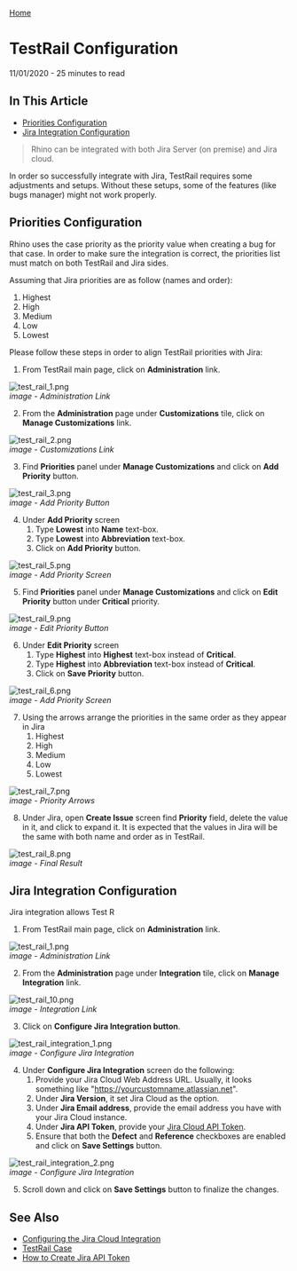 [Home](../../README.md 'README') 

# TestRail Configuration
11/01/2020 - 25 minutes to read

## In This Article
* [Priorities Configuration](#priorities-configuration)
* [Jira Integration Configuration](#jira-integration-configuration)  

> Rhino can be integrated with both Jira Server (on premise) and Jira cloud.

In order so successfully integrate with Jira, TestRail requires some adjustments and setups. Without these setups, some of the features (like bugs manager) might not work properly.

## Priorities Configuration
Rhino uses the case priority as the priority value when creating a bug for that case. In order to make sure the integration is correct, the priorities list must match on both TestRail and Jira sides.  

Assuming that Jira priorities are as follow (names and order):
1. Highest
2. High
3. Medium
4. Low
5. Lowest  

Please follow these steps in order to align TestRail priorities with Jira:  

1. From TestRail main page, click on **Administration** link.  

![test_rail_1.png](../../images/test_rail_1.png)  
_image - Administration Link_  

2. From the **Administration** page under **Customizations** tile, click on **Manage Customizations** link.  

![test_rail_2.png](../../images/test_rail_2.png)  
_image - Customizations Link_  

3. Find **Priorities** panel under **Manage Customizations** and click on **Add Priority** button.

![test_rail_3.png](../../images/test_rail_3.png)  
_image - Add Priority Button_  

4. Under **Add Priority** screen
    1. Type **Lowest** into **Name** text-box.
    2. Type **Lowest** into **Abbreviation** text-box.
    3. Click on **Add Priority** button.  

![test_rail_5.png](../../images/test_rail_5.png)  
_image - Add Priority Screen_  

5. Find **Priorities** panel under **Manage Customizations** and click on **Edit Priority** button under **Critical** priority.  

![test_rail_9.png](../../images/test_rail_9.png)  
_image - Edit Priority Button_  

6. Under **Edit Priority** screen
    1. Type **Highest** into **Highest** text-box instead of **Critical**.
    2. Type **Highest** into **Abbreviation** text-box instead of **Critical**.
    3. Click on **Save Priority** button.  

![test_rail_6.png](../../images/test_rail_6.png)  
_image - Add Priority Screen_  

7. Using the arrows arrange the priorities in the same order as they appear in Jira
    1. Highest
    2. High
    3. Medium
    4. Low
    5. Lowest  

![test_rail_7.png](../../images/test_rail_7.png)  
_image - Priority Arrows_  

8. Under Jira, open **Create Issue** screen find **Priority** field, delete the value in it, and click to expand it. It is expected that the values in Jira will be the same with both name and order as in TestRail.  

![test_rail_8.png](../../images/test_rail_8.png)  
_image - Final Result_

## Jira Integration Configuration
Jira integration allows Test R

1. From TestRail main page, click on **Administration** link.  

![test_rail_1.png](../../images/test_rail_1.png)  
_image - Administration Link_  

2. From the **Administration** page under **Integration** tile, click on **Manage Integration** link.  

![test_rail_10.png](../../images/test_rail_10.png)  
_image - Integration Link_  

3. Click on **Configure Jira Integration button**.  

![test_rail_integration_1.png](../../images/test_rail_integration_1.png)  
_image - Configure Jira Integration_  

4. Under **Configure Jira Integration** screen do the following:
    1. Provide your Jira Cloud Web Address URL. Usually, it looks something like "https://yourcustomname.atlassian.net".
    2. Under **Jira Version**, it set Jira Cloud as the option.
    3. Under **Jira Email address**, provide the email address you have with your Jira Cloud instance.
    4. Under **Jira API Token**, provide your [Jira Cloud API Token](https://docs.gitlab.com/ee/user/project/integrations/jira_cloud_configuration.html).
    5. Ensure that both the **Defect** and **Reference** checkboxes are enabled and click on **Save Settings** button.  

![test_rail_integration_2.png](../../images/test_rail_integration_2.png)  
_image - Configure Jira Integration_  

5. Scroll down and click on **Save Settings** button to finalize the changes.

## See Also
* [Configuring the Jira Cloud Integration](https://www.gurock.com/testrail/docs/integrate/tools/jira/cloud)
* [TestRail Case](https://www.tutorialspoint.com/testrail/testrail_case.htm)
* [How to Create Jira API Token](https://docs.gitlab.com/ee/user/project/integrations/jira_cloud_configuration.html)